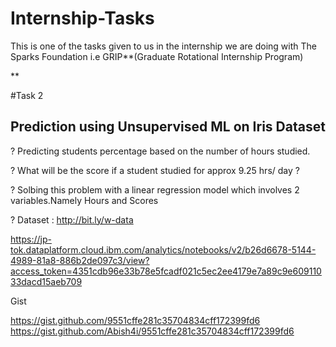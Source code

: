 # Internship-Tasks
This is one of the tasks given to us in the internship we are doing with The Sparks Foundation i.e GRIP**(Graduate Rotational Internship Program)

**

#Task 2


## Prediction using Unsupervised ML on Iris Dataset 


? Predicting students percentage based on the number of hours studied.


? What will be the score if a student studied for approx 9.25 hrs/ day ?


? Solbing this problem with a linear regression model which involves 2 variables.Namely Hours and Scores 


? Dataset : http://bit.ly/w-data


https://jp-tok.dataplatform.cloud.ibm.com/analytics/notebooks/v2/b26d6678-5144-4989-81a8-886b2de097c3/view?access_token=4351cdb96e33b78e5fcadf021c5ec2ee4179e7a89c9e60911033dacd15aeb709

Gist

https://gist.github.com/9551cffe281c35704834cff172399fd6
https://gist.github.com/Abish4i/9551cffe281c35704834cff172399fd6